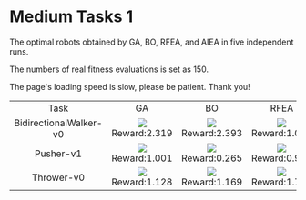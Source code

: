 
# Medium Tasks 1

The optimal robots obtained by GA, BO, RFEA, and AIEA in five independent runs.

The numbers of real fitness evaluations is set as 150.

The page's loading speed is slow, please be patient. Thank you!

<table>
<tr>
<td><center>Task</center></td>
<td><center>GA</center></td>
<td><center>BO</center></td>
<td><center>RFEA</center></td>
<td><center>AIEA</center></td>
</tr>
<tr>
<td><center>BidirectionalWalker-v0</center></td>
<td><center><img src="https://github.com/shuleiLiu/AIEA-GIF/blob/main/gif/ga_BidirectionalWalker-v0_2.319.gif" />Reward:2.319</center></td>
<td><center><img src="https://github.com/shuleiLiu/AIEA-GIF/blob/main/gif/bo_BidirectionalWalker-v0_2.393.gif" />Reward:2.393</center></td>
<td><center><img src="https://github.com/shuleiLiu/AIEA-GIF/blob/main/gif/rfea_BidirectionalWalker-v0_1.054.gif" />Reward:1.054</center></td>
<td><center><img src="https://github.com/shuleiLiu/AIEA-GIF/blob/main/gif/aiea_BidirectionalWalker-v0_3.816.gif" />Reward:3.816</center></td>
</tr>
<tr>
<td><center>Pusher-v1</center></td>
<td><center><img src="https://github.com/shuleiLiu/AIEA-GIF/blob/main/gif/ga_Pusher-v1_1.001.gif" />Reward:1.001</center></td>
<td><center><img src="https://github.com/shuleiLiu/AIEA-GIF/blob/main/gif/bo_Pusher-v1_0.265.gif" />Reward:0.265</center></td>
<td><center><img src="https://github.com/shuleiLiu/AIEA-GIF/blob/main/gif/rfea_Pusher-v1_0.901.gif" />Reward:0.901</center></td>
<td><center><img src="https://github.com/shuleiLiu/AIEA-GIF/blob/main/gif/aiea_Pusher-v1_2.965.gif" />Reward:2.965</center></td>
</tr>
<tr>
<td><center>Thrower-v0</center></td>
<td><center><img src="https://github.com/shuleiLiu/AIEA-GIF/blob/main/gif/ga_Thrower-v0_1.128.gif" />Reward:1.128</center></td>
<td><center><img src="https://github.com/shuleiLiu/AIEA-GIF/blob/main/gif/bo_Thrower-v0_1.169.gif" />Reward:1.169</center></td>
<td><center><img src="https://github.com/shuleiLiu/AIEA-GIF/blob/main/gif/rfea_Thrower-v0_1.749.gif" />Reward:1.749</center></td>
<td><center><img src="https://github.com/shuleiLiu/AIEA-GIF/blob/main/gif/aiea_Thrower-v0_1.207.gif" />Reward:1.207</center></td>
</tr>
</table>
